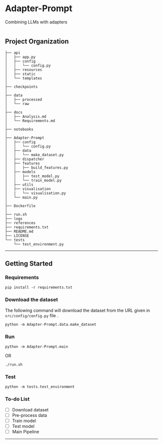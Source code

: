 Adapter-Prompt
==============================

Combining LLMs with adapters 



<p align="center">
<img src=""  />
</p>


Project Organization
------------
```
├── api
│   ├── app.py
│   ├── config
│   │   └── config.py
│   ├── resources
│   ├── static
│   └── templates
│   
├── checkpoints
│   
├── data
│   ├── processed
│   └── raw
│   
├── docs
│   ├── Analysis.md
│   └── Requirements.md
│   
├── notebooks
│ 
├── Adapter-Prompt
│   ├── config
│   │   └── config.py
│   ├── data
│   │   └── make_dataset.py
│   ├── dispatcher
│   ├── features
│   │   ├── build_features.py
│   ├── models
│   │   ├── test_model.py
│   │   └── train_model.py
│   ├── utils
│   ├── visualisation
│   |   └── visualisation.py
│   └── main.py
│ 
├── Dockerfile
│ 
├── run.sh
├── logs
├── references
├── requirements.txt
├── README.md
├── LICENSE
└── tests
    └── test_environment.py
```
--------


## Getting Started

### Requirements

```
pip install -r requirements.txt
```

### Download the dataset

The following command will download the dataset from the URL given in `src/config/config.py` file .

```
python -m Adapter-Prompt.data.make_dataset
```

### Run

```
python -m Adapter-Prompt.main
```
OR

```
./run.sh
```

### Test

```
python -m tests.test_environment
```


### To-do List

- [ ] Download dataset
- [ ] Pre-process data
- [ ] Train model
- [ ] Test model
- [ ] Main Pipeline

-------------------------------
